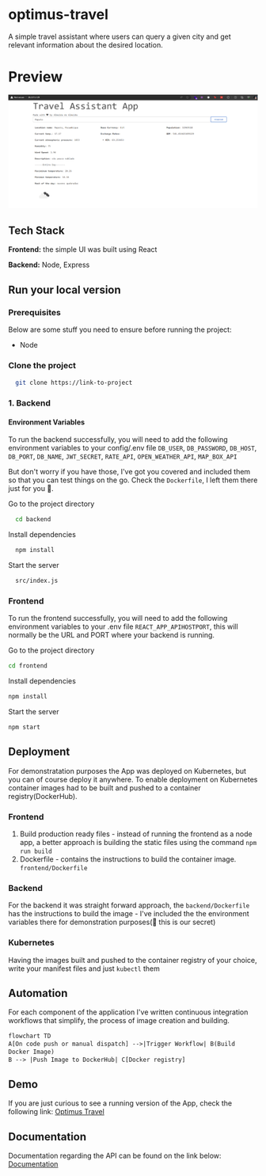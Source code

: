 # optimus-travel
A simple travel assistant where users can query a given city and get relevant information about the desired location.

# Preview
![App Screenshot](docs/screenshot.png)

## Tech Stack
**Frontend:** the simple UI was built using React

**Backend:** Node, Express

## Run your local version


### Prerequisites
Below are some stuff you need to ensure before running the project:
* Node

### Clone the project

```bash
  git clone https://link-to-project
```

### 1. Backend

#### Environment Variables
To run the backend successfully, you will need to add the following environment variables to your config/.env file
`DB_USER`, `DB_PASSWORD`, `DB_HOST`, `DB_PORT`, `DB_NAME`, `JWT_SECRET`, `RATE_API`, `OPEN_WEATHER_API`, `MAP_BOX_API`

But don't worry if you have those, I've got you covered and included them so that you can test things on the go.
Check the `Dockerfile`, I left them there just for you 🤫.

Go to the project directory

```bash
  cd backend
```

Install dependencies

```bash
  npm install
```

Start the server

```bash
  src/index.js
```

### Frontend

To run the frontend successfully, you will need to add the following environment variables to your .env file
`REACT_APP_APIHOSTPORT`, this will normally be the URL and PORT where your backend is running.

Go to the project directory

```bash
cd frontend
```

Install dependencies

```bash
npm install
```

Start the server

```bash
npm start
```

## Deployment

For demonstratation purposes the App was deployed on Kubernetes, but you can of course deploy it anywhere.
To enable deployment on Kubernetes container images had to be built and pushed to a container registry(DockerHub).

### Frontend
1. Build production ready files - instead of running the frontend as a node app, a better approach is building the static files using the command `npm run build`
2. Dockerfile - contains the instructions to build the container image. `frontend/Dockerfile`

### Backend
For the backend it was straight forward approach, the `backend/Dockerfile` has the instructions to build the image - I've included the the environment variables there for 
demonstration purposes(🤫 this is our secret)

### Kubernetes 
Having the images built and pushed to the container registry of your choice, write your manifest files and just `kubectl` them

## Automation
For each component of the application I've written continuous integration workflows that simplify, the process of image creation and building.
```mermaid
flowchart TD
A[On code push or manual dispatch] -->|Trigger Workflow| B(Build Docker Image)
B --> |Push Image to DockerHub| C[Docker registry]
 ```

## Demo
If you are just curious to see a running version of the App, check the following link: [Optimus Travel](http://optimus-travel.almeidadealmeida.com/)

## Documentation
Documentation regarding the API can be found on the link below:
[Documentation](https://documenter.getpostman.com/view/11999124/2s9XxwxaCw)


